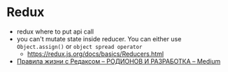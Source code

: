 # Redux
- redux where to put api call
- you can't mutate state inside reducer. You can either use `Object.assign()` or `object spread operator`
    - https://redux.js.org/docs/basics/Reducers.html
- [Правила жизни с Редаксом – РОДИОНОВ И РАЗРАБОТКА – Medium](https://medium.com/родионов-и-разработка/правила-жизни-с-редаксом-6a95feefcf29)

